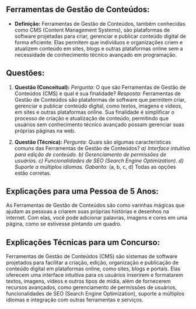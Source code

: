 ## **Ferramentas de Gestão de Conteúdos:**

- **Definição:** Ferramentas de Gestão de Conteúdos, também conhecidas como CMS (Content Management Systems), são plataformas de software projetadas para criar, gerenciar e publicar conteúdo digital de forma eficiente. Elas permitem que indivíduos e organizações criem e atualizem conteúdo em sites, blogs e outras plataformas online sem a necessidade de conhecimento técnico avançado em programação.

## **Questões:**

1. **Questão (Conceitual):** _Pergunta:_ O que são Ferramentas de Gestão de Conteúdos (CMS) e qual é sua finalidade? _Resposta:_ Ferramentas de Gestão de Conteúdos são plataformas de software que permitem criar, gerenciar e publicar conteúdo digital, como textos, imagens e vídeos, em sites e outras plataformas online. Sua finalidade é simplificar o processo de criação e atualização de conteúdo, permitindo que usuários sem conhecimento técnico avançado possam gerenciar suas próprias páginas na web.
    
2. **Questão (Técnica):** _Pergunta:_ Quais são algumas características comuns das Ferramentas de Gestão de Conteúdos? _a) Interface intuitiva para edição de conteúdo._ _b) Gerenciamento de permissões de usuários._ _c) Funcionalidades de SEO (Search Engine Optimization)._ _d) Suporte a múltiplos idiomas._ _Gabarito:_ (a, b, c, d) Todas as opções estão corretas.
    

## **Explicações para uma Pessoa de 5 Anos:**

As Ferramentas de Gestão de Conteúdos são como varinhas mágicas que ajudam as pessoas a criarem suas próprias histórias e desenhos na internet. Com elas, você pode adicionar palavras, imagens e cores em uma página, como se estivesse pintando um quadro.

## **Explicações Técnicas para um Concurso:**

Ferramentas de Gestão de Conteúdos (CMS) são sistemas de software projetados para facilitar a criação, edição, organização e publicação de conteúdo digital em plataformas online, como sites, blogs e portais. Elas oferecem uma interface intuitiva para os usuários inserirem e formatarem textos, imagens, vídeos e outros tipos de mídia, além de fornecerem recursos avançados, como gerenciamento de permissões de usuários, funcionalidades de SEO (Search Engine Optimization), suporte a múltiplos idiomas e integração com outras ferramentas e serviços.